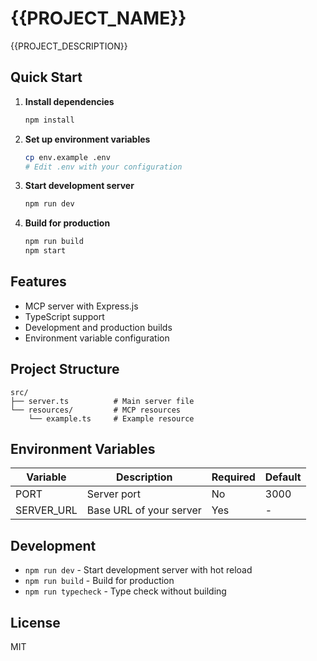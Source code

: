# {{PROJECT_NAME}}

{{PROJECT_DESCRIPTION}}

## Quick Start

1. **Install dependencies**
   ```bash
   npm install
   ```

2. **Set up environment variables**
   ```bash
   cp env.example .env
   # Edit .env with your configuration
   ```

3. **Start development server**
   ```bash
   npm run dev
   ```

4. **Build for production**
   ```bash
   npm run build
   npm start
   ```

## Features

- MCP server with Express.js
- TypeScript support
- Development and production builds
- Environment variable configuration

## Project Structure

```
src/
├── server.ts          # Main server file
└── resources/         # MCP resources
    └── example.ts     # Example resource
```

## Environment Variables

| Variable | Description | Required | Default |
|----------|-------------|----------|---------|
| PORT | Server port | No | 3000 |
| SERVER_URL | Base URL of your server | Yes | - |

## Development

- `npm run dev` - Start development server with hot reload
- `npm run build` - Build for production
- `npm run typecheck` - Type check without building

## License

MIT

